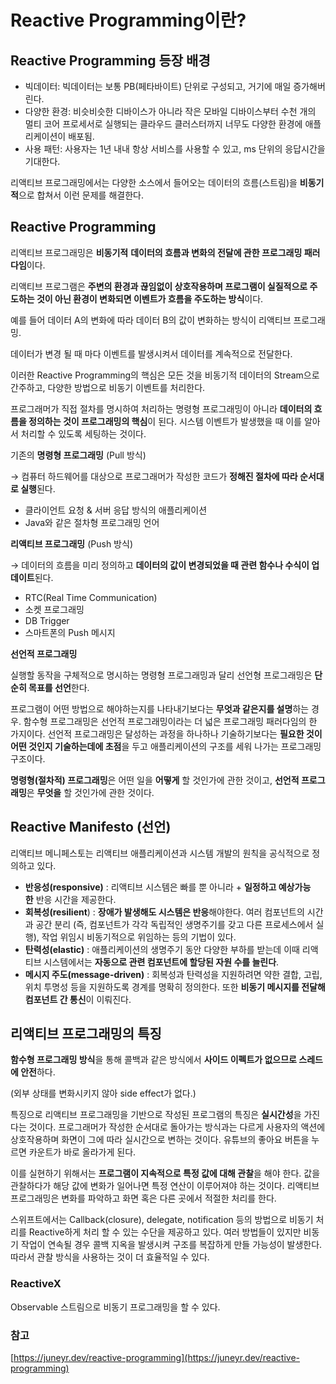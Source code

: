 # Reactive Programming이란?

## Reactive Programming 등장 배경

- 빅데이터: 빅데이터는 보통 PB(페타바이트) 단위로 구성되고, 거기에 매일 증가해버린다.
- 다양한 환경: 비슷비슷한 디바이스가 아니라 작은 모바일 디바이스부터 수천 개의 멀티 코어 프로세서로 실행되는 클라우드 클러스터까지 너무도 다양한 환경에 애플리케이션이 배포됨.
- 사용 패턴: 사용자는 1년 내내 항상 서비스를 사용할 수 있고, ms 단위의 응답시간을 기대한다.

리액티브 프로그래밍에서는 다양한 소스에서 들어오는 데이터의 흐름(스트림)을 **비동기적**으로 합쳐서 이런 문제를 해결한다.

## Reactive Programming

리액티브 프로그래밍은 **비동기적** **데이터의 흐름과 변화의 전달에 관한 프로그래밍 패러다임**이다. 

리액티브 프로그램은 **주변의 환경과 끊임없이 상호작용하며 프로그램이 실질적으로 주도하는 것이 아닌 환경이 변화되면 이벤트가 흐름을 주도하는 방식**이다.

예를 들어 데이터 A의 변화에 따라 데이터 B의 값이 변화하는 방식이 리액티브 프로그래밍. 

데이터가 변경 될 때 마다 이벤트를 발생시켜서 데이터를 계속적으로 전달한다.

이러한 Reactive Programming의 핵심은 모든 것을 비동기적 데이터의 Stream으로 간주하고, 다양한 방법으로 비동기 이벤트를 처리한다.

프로그래머가 직접 절차를 명시하여 처리하는 명령형 프로그래밍이 아니라 **데이터의 흐름을 정의하는 것이 프로그래밍의 핵심**이 된다. 시스템 이벤트가 발생했을 때 이를 알아서 처리할 수 있도록 세팅하는 것이다.

기존의 **명령형 프로그래밍** (Pull 방식)

→ 컴퓨터 하드웨어를 대상으로 프로그래머가 작성한 코드가 **정해진 절차에 따라 순서대로 실행**된다.

- 클라이언트 요청 & 서버 응답 방식의 애플리케이션
- Java와 같은 절차형 프로그래밍 언어

**리액티브 프로그래밍** (Push 방식)

→ 데이터의 흐름을 미리 정의하고 **데이터의 값이 변경되었을 때 관련 함수나 수식이 업데이트**된다.

- RTC(Real Time Communication)
- 소켓 프로그래밍
- DB Trigger
- 스마트폰의 Push 메시지

**선언적 프로그래밍**

실행할 동작을 구체적으로 명시하는 명령형 프로그래밍과 달리 선언형 프로그래밍은 **단순히 목표를 선언**한다.

프로그램이 어떤 방법으로 해야하는지를 나타내기보다는 **무엇과 같은지를 설명**하는 경우. 함수형 프로그래밍은 선언적 프로그래밍이라는 더 넓은 프로그래밍 패러다임의 한 가지이다. 선언적 프로그래밍은 달성하는 과정을 하나하나 기술하기보다는 **필요한 것이 어떤 것인지 기술하는데에 초점**을 두고 애플리케이션의 구조를 세워 나가는 프로그래밍 구조이다.

**명령형(절차적) 프로그래밍**은 어떤 일을 **어떻게** 할 것인가에 관한 것이고, **선언적 프로그래밍**은 **무엇을** 할 것인가에 관한 것이다.

## Reactive Manifesto (선언)

리액티브 메니페스토는 리액티브 애플리케이션과 시스템 개발의 원칙을 공식적으로 정의하고 있다.

- **반응성(responsive)** : 리액티브 시스템은 빠를 뿐 아니라 + **일정하고 예상가능한** 반응 시간을 제공한다.
- **회복성(resilient**) : **장애가 발생해도 시스템은 반응**해야한다. 여러 컴포넌트의 시간과 공간 분리 (즉, 컴포넌트가 각각 독립적인 생명주기를 갖고 다른 프로세스에서 실행), 작업 위임시 비동기적으로 위임하는 등의 기법이 있다.
- **탄력성(elastic)** : 애플리케이션의 생명주기 동안 다양한 부하를 받는데 이때 리액티브 시스템에서는 **자동으로 관련 컴포넌트에 할당된 자원 수를 늘린다**.
- **메시지 주도(message-driven)** : 회복성과 탄력성을 지원하려면 약한 결합, 고립, 위치 투명성 등을 지원하도록 경계를 명확히 정의한다. 또한 **비동기 메시지를 전달해 컴포넌트 간 통신**이 이뤄진다.

## 리액티브 프로그래밍의 특징

**함수형 프로그래밍 방식**을 통해 콜백과 같은 방식에서 **사이드 이펙트가 없으므로 스레드에 안전**하다. 

(외부 상태를 변화시키지 않아 side effect가 없다.)

특징으로 리액티브 프로그래밍을 기반으로 작성된 프로그램의 특징은 **실시간성**을 가진다는 것이다. 프로그래머가 작성한 순서대로 돌아가는 방식과는 다르게 사용자의 액션에 상호작용하며 화면이 그에 따라 실시간으로 변하는 것이다. 유튜브의 좋아요 버튼을 누르면 카운트가 바로 올라가게 된다.

이를 실현하기 위해서는 **프로그램이 지속적으로 특정 값에 대해 관찰**을 해야 한다. 값을 관찰하다가 해당 값에 변화가 일어나면 특정 연산이 이루어져야 하는 것이다. 리액티브 프로그래밍은 변화를 파악하고 화면 혹은 다른 곳에서 적절한 처리를 한다.

스위프트에서는 Callback(closure), delegate, notification 등의 방법으로 비동기 처리를 Reactive하게 처리 할 수 있는 수단을 제공하고 있다. 여러 방법들이 있지만 비동기 작업이 연속될 경우 콜백 지옥을 발생시켜 구조를 복잡하게 만들 가능성이 발생한다. 따라서 관찰 방식을 사용하는 것이 더 효율적일 수 있다.

### ReactiveX

Observable 스트림으로 비동기 프로그래밍을 할 수 있다.

### 참고

[https://juneyr.dev/reactive-programming](https://juneyr.dev/reactive-programming)